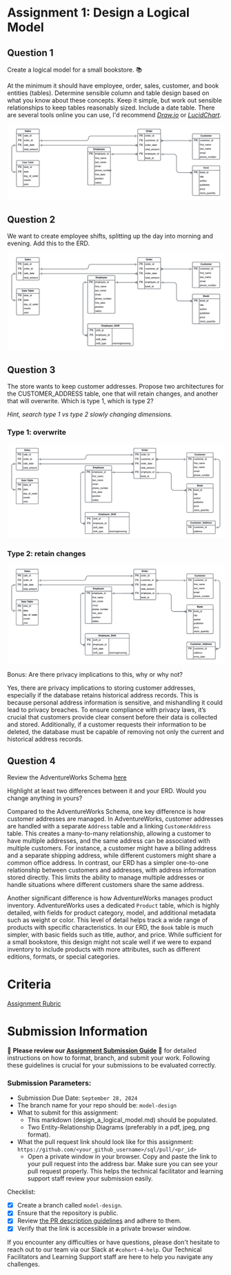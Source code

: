 # Assignment 1: Design a Logical Model

## Question 1
Create a logical model for a small bookstore. 📚

At the minimum it should have employee, order, sales, customer, and book entities (tables). Determine sensible column and table design based on what you know about these concepts. Keep it simple, but work out sensible relationships to keep tables reasonably sized. Include a date table. There are several tools online you can use, I'd recommend [_Draw.io_](https://www.drawio.com/) or [_LucidChart_](https://www.lucidchart.com/pages/).

![Logical Model](Q1.png)

## Question 2
We want to create employee shifts, splitting up the day into morning and evening. Add this to the ERD.

![Logical Model](Q2.png)

## Question 3
The store wants to keep customer addresses. Propose two architectures for the CUSTOMER_ADDRESS table, one that will retain changes, and another that will overwrite. Which is type 1, which is type 2?

_Hint, search type 1 vs type 2 slowly changing dimensions._

### Type 1: overwrite
![Logical Model](Q3_1.png)

### Type 2: retain changes
![Logical Model](Q3_2.png)

Bonus: Are there privacy implications to this, why or why not?

Yes, there are privacy implications to storing customer addresses, especially if the database retains historical address records. This is because personal address information is sensitive, and mishandling it could lead to privacy breaches. To ensure compliance with privacy laws, it’s crucial that customers provide clear consent before their data is collected and stored. Additionally, if a customer requests their information to be deleted, the database must be capable of removing not only the current and historical address records.

## Question 4
Review the AdventureWorks Schema [here](https://i.stack.imgur.com/LMu4W.gif)

Highlight at least two differences between it and your ERD. Would you change anything in yours?

Compared to the AdventureWorks Schema, one key difference is how customer addresses are managed. In AdventureWorks, customer addresses are handled with a separate `Address` table and a linking `CustomerAddress` table. This creates a many-to-many relationship, allowing a customer to have multiple addresses, and the same address can be associated with multiple customers. For instance, a customer might have a billing address and a separate shipping address, while different customers might share a common office address. In contrast, our ERD has a simpler one-to-one relationship between customers and addresses, with address information stored directly. This limits the ability to manage multiple addresses or handle situations where different customers share the same address.

Another significant difference is how AdventureWorks manages product inventory. AdventureWorks uses a dedicated `Product` table, which is highly detailed, with fields for product category, model, and additional metadata such as weight or color. This level of detail helps track a wide range of products with specific characteristics. In our ERD, the `Book` table is much simpler, with basic fields such as title, author, and price. While sufficient for a small bookstore, this design might not scale well if we were to expand inventory to include products with more attributes, such as different editions, formats, or special categories.

# Criteria

[Assignment Rubric](./assignment_rubric.md)

# Submission Information

🚨 **Please review our [Assignment Submission Guide](https://github.com/UofT-DSI/onboarding/blob/main/onboarding_documents/submissions.md)** 🚨 for detailed instructions on how to format, branch, and submit your work. Following these guidelines is crucial for your submissions to be evaluated correctly.

### Submission Parameters:
* Submission Due Date: `September 28, 2024`
* The branch name for your repo should be: `model-design`
* What to submit for this assignment:
    * This markdown (design_a_logical_model.md) should be populated.
    * Two Entity-Relationship Diagrams (preferably in a pdf, jpeg, png format).
* What the pull request link should look like for this assignment: `https://github.com/<your_github_username>/sql/pull/<pr_id>`
    * Open a private window in your browser. Copy and paste the link to your pull request into the address bar. Make sure you can see your pull request properly. This helps the technical facilitator and learning support staff review your submission easily.

Checklist:
- [x] Create a branch called `model-design`.
- [x] Ensure that the repository is public.
- [x] Review [the PR description guidelines](https://github.com/UofT-DSI/onboarding/blob/main/onboarding_documents/submissions.md#guidelines-for-pull-request-descriptions) and adhere to them.
- [x] Verify that the link is accessible in a private browser window.

If you encounter any difficulties or have questions, please don't hesitate to reach out to our team via our Slack at `#cohort-4-help`. Our Technical Facilitators and Learning Support staff are here to help you navigate any challenges.
